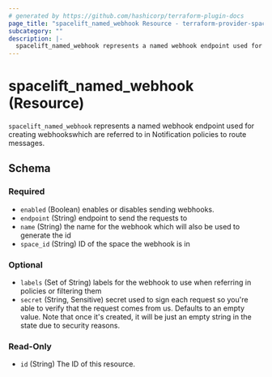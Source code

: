 ```yaml
---
# generated by https://github.com/hashicorp/terraform-plugin-docs
page_title: "spacelift_named_webhook Resource - terraform-provider-spacelift"
subcategory: ""
description: |-
  spacelift_named_webhook represents a named webhook endpoint used for creating webhookswhich are referred to in Notification policies to route messages.
---
```


# spacelift_named_webhook (Resource)

`spacelift_named_webhook` represents a named webhook endpoint used for creating webhookswhich are referred to in Notification policies to route messages.



<!-- schema generated by tfplugindocs -->
## Schema

### Required

- `enabled` (Boolean) enables or disables sending webhooks.
- `endpoint` (String) endpoint to send the requests to
- `name` (String) the name for the webhook which will also be used to generate the id
- `space_id` (String) ID of the space the webhook is in

### Optional

- `labels` (Set of String) labels for the webhook to use when referring in policies or filtering them
- `secret` (String, Sensitive) secret used to sign each request so you're able to verify that the request comes from us. Defaults to an empty value. Note that once it's created, it will be just an empty string in the state due to security reasons.

### Read-Only

- `id` (String) The ID of this resource.
